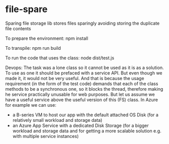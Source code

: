 # file-spare

Sparing file storage lib
stores files sparingly avoiding storing the duplicate file contents

To prepare the environment:
npm install

To transpile:
npm run build

To run the code that uses the class:
node dist/test.js

Devops:
The task was a lone class so it cannot be used as it is as a solution. To use as one it should be prefaced with a service API.
But even though we made it, it would not be very useful. And that is because the usage requirement (in the form of the test code) demands that each of the class methods to be a synchronous one, so it blocks the thread, therefore making he service practically unusable for web purposes.
But let us assume we have a useful service above the useful version of this (FS) class. In Azure for example we can use:

- a B-series VM to host our app with the default attached OS Disk (for a relatively small workload and storage data)
- an Azure App Service with a dedicated Disk Storage (for a bigger workload and storage data and for getting a more scalable solution e.g. with multiple service instances)

